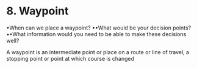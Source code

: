 # 8. Waypoint

•When can we place a waypoint? ••What would be your decision points?••What information would you need to be able to make these decisions well?

A waypoint is an intermediate point or place on a route or line of travel, a stopping point or point at which course is changed



